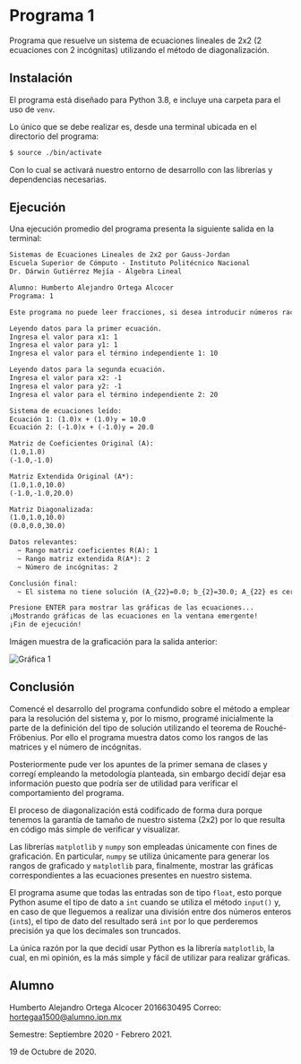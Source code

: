 # Programa 1

Programa que resuelve un sistema de ecuaciones lineales de 2x2 (2 ecuaciones con 2 incógnitas) utilizando el método de diagonalización.

## Instalación

El programa está diseñado para Python 3.8, e incluye una carpeta para el uso de `venv`.

Lo único que se debe realizar es, desde una terminal ubicada en el directorio del programa:

```bash
$ source ./bin/activate
```

Con lo cual se activará nuestro entorno de desarrollo con las librerías y dependencias necesarias.


## Ejecución

Una ejecución promedio del programa presenta la siguiente salida en la terminal:

```txt
Sistemas de Ecuaciones Lineales de 2x2 por Gauss-Jordan
Escuela Superior de Cómputo - Instituto Politécnico Nacional
Dr. Dárwin Gutiérrez Mejía - Álgebra Lineal

Alumno: Humberto Alejandro Ortega Alcocer
Programa: 1

Este programa no puede leer fracciones, si desea introducir números racionales, porfavor introdúzcalos usando representación decimal, gracias.

Leyendo datos para la primer ecuación.
Ingresa el valor para x1: 1
Ingresa el valor para y1: 1
Ingresa el valor para el término independiente 1: 10

Leyendo datos para la segunda ecuación.
Ingresa el valor para x2: -1
Ingresa el valor para y2: -1
Ingresa el valor para el término independiente 2: 20

Sistema de ecuaciones leído:
Ecuación 1: (1.0)x + (1.0)y = 10.0
Ecuación 2: (-1.0)x + (-1.0)y = 20.0

Matriz de Coeficientes Original (A):
(1.0,1.0)
(-1.0,-1.0)

Matriz Extendida Original (A*):
(1.0,1.0,10.0)
(-1.0,-1.0,20.0)

Matriz Diagonalizada:
(1.0,1.0,10.0)
(0.0,0.0,30.0)

Datos relevantes:
  ~ Rango matriz coeficientes R(A): 1
  ~ Rango matriz extendida R(A*): 2
  ~ Número de incógnitas: 2

Conclusión final:
  ~ El sistema no tiene solución (A_{22}=0.0; b_{2}=30.0; A_{22} es cero y b2 es distinto a 0).

Presione ENTER para mostrar las gráficas de las ecuaciones...
¡Mostrando gráficas de las ecuaciones en la ventana emergente!
¡Fin de ejecución!
```

Imágen muestra de la graficación para la salida anterior:

![Gráfica 1][grafica-1]

## Conclusión

Comencé el desarrollo del programa confundido sobre el método a emplear para la resolución del sistema y, por lo mismo, programé inicialmente la parte de la definición del tipo de solución utilizando el teorema de Rouché-Fröbenius. Por ello el programa muestra datos como los rangos de las matrices y el número de incógnitas.

Posteriormente pude ver los apuntes de la primer semana de clases y corregí empleando la metodología planteada, sin embargo decidí dejar esa información puesto que podría ser de utilidad para verificar el comportamiento del programa.

El proceso de diagonalización está codificado de forma dura porque tenemos la garantía de tamaño de nuestro sistema (2x2) por lo que resulta en código más simple de verificar y visualizar.

Las librerías `matplotlib` y `numpy` son empleadas únicamente con fines de graficación. En particular, `numpy` se utiliza únicamente para generar los rangos de graficado y `matplotlib` para, finalmente, mostrar las gráficas correspondientes a las ecuaciones presentes en nuestro sistema.

El programa asume que todas las entradas son de tipo `float`, esto porque Python asume el tipo de dato a `int` cuando se utiliza el método `input()` y, en caso de que lleguemos a realizar una división entre dos números enteros (`int`s), el tipo de dato del resultado será `int` por lo que perderemos precisión ya que los decimales son truncados.

La única razón por la que decidí usar Python es la librería `matplotlib`, la cual, en mi opinión, es la más simple y fácil de utilizar para realizar gráficas. 

## Alumno

Humberto Alejandro Ortega Alcocer
2016630495
Correo: [hortegaa1500@alumno.ipn.mx](mailto:hortegaa1500@alumno.ipn.mx)

Semestre: Septiembre 2020 - Febrero 2021.

19 de Octubre de 2020.

[grafica-1]: /assets/graph-1.png